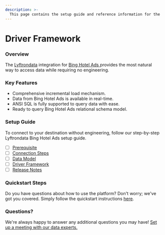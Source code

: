 ```yaml
---
description: >-
  This page contains the setup guide and reference information for the Bing Hotel Ads source connector.
---
```


# Driver Framework

### Overview

The [Lyftrondata](https://www.lyftrondata.com/) integration for [Bing Hotel Ads](https://www.lyftrondata.com/integration/bing-hotel-ads/)[ ](https://www.lyftrondata.com/integration/bing-hotel-ads/)provides the most natural way to access data while requiring no engineering.

### Key Features

* Comprehensive incremental load mechanism.
* Data from Bing Hotel Ads is available in real-time.&#x20;
* ANSI SQL is fully supported to query data with ease.
* Ready to query Bing Hotel Ads relational schema model.

### Setup Guide

To connect to your destination without engineering, follow our step-by-step Lyftrondata Bing Hotel Ads setup guide.

* [ ] [Prerequisite](../../marketing-analytics/bing-hotel-ads/prerequisite.md)
* [ ] [Connection Steps](../../marketing-analytics/bing-hotel-ads/connection-steps.md)
* [ ] [Data Model](../../marketing-analytics/bing-hotel-ads/data-model/)
* [ ] [Driver Framework](../../marketing-analytics/bing-hotel-ads/driver-framework/)
* [ ] [Release Notes](../../marketing-analytics/bing-hotel-ads/release-notes.md)

### Quickstart Steps

Do you have questions about how to use the platform? Don't worry; we've got you covered. Simply follow the quickstart instructions [here](../../../quickstart-steps.md).

### Questions? <a href="#questions" id="questions"></a>

We're always happy to answer any additional questions you may have! [Set up a meeting with our data experts.](https://www.lyftrondata.com/book-a-meeting/)


